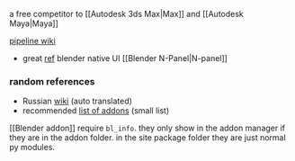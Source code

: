 a free competitor to [[Autodesk 3ds Max|Max]] and [[Autodesk Maya|Maya]]

[pipeline wiki](https://github.com/paulgolter/blender-pipeline-integration#community)

- great [ref](https://blender.stackexchange.com/questions/30444/create-an-interface-which-is-similar-to-the-material-list-box) blender native UI [[Blender  N-Panel|N-panel]]

### random references
- Russian [wiki](https://github-com.translate.goog/jafdett/BlenderFAQ?_x_tr_sl=auto&_x_tr_tl=en&_x_tr_hl=en-US&_x_tr_pto=wapp) (auto translated)
- recommended [list of addons](https://github.com/Epicrex/3DArtistsHandbookAddonEdition/wiki/Blender-Addons-List)  (small list)

[[Blender addon]] require `bl_info`.
they only show in the addon manager if they are in the addon folder. in the site package folder they are just normal py modules.